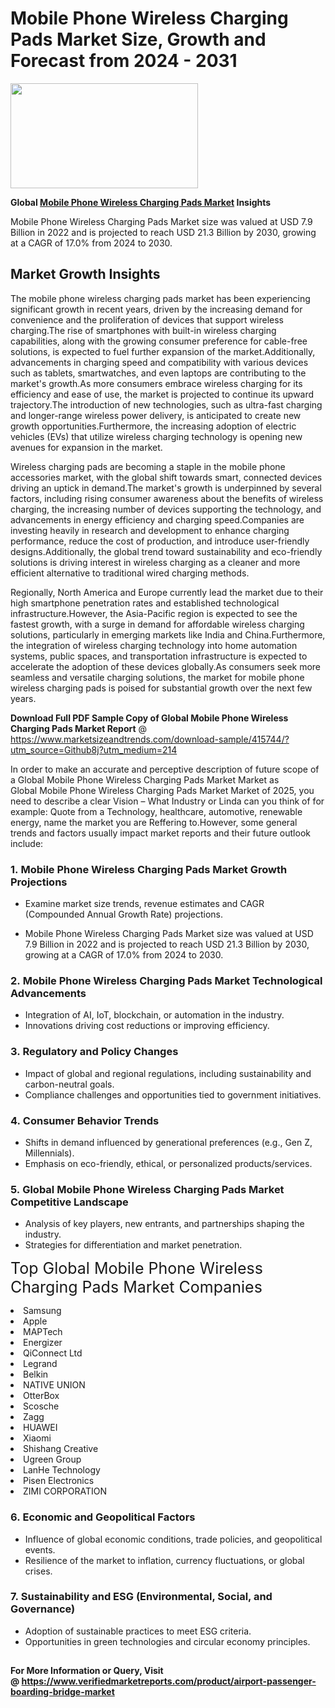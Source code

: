 <H1>Mobile Phone Wireless Charging Pads Market Size, Growth and Forecast from 2024 - 2031</H1><img class="aligncenter size-medium wp-image-584254" src="https://thirdeyenews.in/wp-content/uploads/2024/09/Global-Market-Research-300x168.jpeg" alt="" width="300" height="168" /><p><strong>Global&nbsp;<a href="https://www.marketsizeandtrends.com/download-sample/415744/?utm_source=Github8j?utm_medium=214">Mobile Phone Wireless Charging Pads Market</a> Insights</strong></p><p>Mobile Phone Wireless Charging Pads Market size was valued at USD 7.9 Billion in 2022 and is projected to reach USD 21.3 Billion by 2030, growing at a CAGR of 17.0% from 2024 to 2030.</p><p><h2>Market Growth Insights</h2> <p>The mobile phone wireless charging pads market has been experiencing significant growth in recent years, driven by the increasing demand for convenience and the proliferation of devices that support wireless charging.The rise of smartphones with built-in wireless charging capabilities, along with the growing consumer preference for cable-free solutions, is expected to fuel further expansion of the market.Additionally, advancements in charging speed and compatibility with various devices such as tablets, smartwatches, and even laptops are contributing to the market's growth.As more consumers embrace wireless charging for its efficiency and ease of use, the market is projected to continue its upward trajectory.The introduction of new technologies, such as ultra-fast charging and longer-range wireless power delivery, is anticipated to create new growth opportunities.Furthermore, the increasing adoption of electric vehicles (EVs) that utilize wireless charging technology is opening new avenues for expansion in the market.</p> <p>Wireless charging pads are becoming a staple in the mobile phone accessories market, with the global shift towards smart, connected devices driving an uptick in demand.The market's growth is underpinned by several factors, including rising consumer awareness about the benefits of wireless charging, the increasing number of devices supporting the technology, and advancements in energy efficiency and charging speed.Companies are investing heavily in research and development to enhance charging performance, reduce the cost of production, and introduce user-friendly designs.Additionally, the global trend toward sustainability and eco-friendly solutions is driving interest in wireless charging as a cleaner and more efficient alternative to traditional wired charging methods.</p> <p>Regionally, North America and Europe currently lead the market due to their high smartphone penetration rates and established technological infrastructure.However, the Asia-Pacific region is expected to see the fastest growth, with a surge in demand for affordable wireless charging solutions, particularly in emerging markets like India and China.Furthermore, the integration of wireless charging technology into home automation systems, public spaces, and transportation infrastructure is expected to accelerate the adoption of these devices globally.As consumers seek more seamless and versatile charging solutions, the market for mobile phone wireless charging pads is poised for substantial growth over the next few years.</p> <p><span class=""><strong>Download Full PDF Sample Copy of Global Mobile Phone Wireless Charging Pads Market Report</strong> @ <a href="https://www.marketsizeandtrends.com/download-sample/415744/?utm_source=Github8j?utm_medium=214" target="_blank">https://www.marketsizeandtrends.com/download-sample/415744/?utm_source=Github8j?utm_medium=214</a></span></p><p>In order to make an accurate and perceptive description of future scope of a Global&nbsp;Mobile Phone Wireless Charging Pads Market Market as Global&nbsp;Mobile Phone Wireless Charging Pads Market Market of 2025, you need to describe a clear Vision &ndash; What Industry or Linda can you think of for example: Quote from a Technology, healthcare, automotive, renewable energy, name the market you are Reffering to.However, some general trends and factors usually impact market reports and their future outlook include:</p><h3>1.&nbsp;<strong>Mobile Phone Wireless Charging Pads Market Growth Projections</strong></h3><ul><li>Examine market size trends, revenue estimates and CAGR (Compounded Annual Growth Rate) projections.</li><li><p>Mobile Phone Wireless Charging Pads Market size was valued at USD 7.9 Billion in 2022 and is projected to reach USD 21.3 Billion by 2030, growing at a CAGR of 17.0% from 2024 to 2030.</p></li></ul><h3>2.&nbsp;<strong>Mobile Phone Wireless Charging Pads Market Technological Advancements</strong></h3><ul><li>Integration of AI, IoT, blockchain, or automation in the industry.</li><li>Innovations driving cost reductions or improving efficiency.</li></ul><h3>3.&nbsp;<strong>Regulatory and Policy Changes</strong></h3><ul><li>Impact of global and regional regulations, including sustainability and carbon-neutral goals.</li><li>Compliance challenges and opportunities tied to government initiatives.</li></ul><h3>4.&nbsp;<strong>Consumer Behavior Trends</strong></h3><ul><li>Shifts in demand influenced by generational preferences (e.g., Gen Z, Millennials).</li><li>Emphasis on eco-friendly, ethical, or personalized products/services.</li></ul><h3>5.&nbsp;<strong>Global Mobile Phone Wireless Charging Pads Market Competitive Landscape</strong></h3><ul><li>Analysis of key players, new entrants, and partnerships shaping the industry.</li><li>Strategies for differentiation and market penetration.</li></ul><p data-pm-slice="1 1 []"><span style="color: inherit; font-family: inherit; font-size: 25px;">Top Global Mobile Phone Wireless Charging Pads Market Companies</span></p><div class="" data-test-id=""><p><li>Samsung</li><li> Apple</li><li> MAPTech</li><li> Energizer</li><li> QiConnect Ltd</li><li> Legrand</li><li> Belkin</li><li> NATIVE UNION</li><li> OtterBox</li><li> Scosche</li><li> Zagg</li><li> HUAWEI</li><li> Xiaomi</li><li> Shishang Creative</li><li> Ugreen Group</li><li> LanHe Technology</li><li> Pisen Electronics</li><li> ZIMI CORPORATION</li></p></div><h3>6.&nbsp;<strong>Economic and Geopolitical Factors</strong></h3><ul><li>Influence of global economic conditions, trade policies, and geopolitical events.</li><li>Resilience of the market to inflation, currency fluctuations, or global crises.</li></ul><h3>7.&nbsp;<strong>Sustainability and ESG (Environmental, Social, and Governance)</strong></h3><ul><li>Adoption of sustainable practices to meet ESG criteria.</li><li>Opportunities in green technologies and circular economy principles.</li></ul><h2><strong style="font-size: 14px;">For More Information or Query, Visit @&nbsp;</strong><a style="background-color: #ffffff; font-size: 14px;" href="https://www.marketsizeandtrends.com/report/mobile-phone-wireless-charging-pads-market/" target="_blank">https://www.verifiedmarketreports.com/product/airport-passenger-boarding-bridge-market</a></h2>